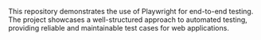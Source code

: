 This repository demonstrates the use of Playwright for end-to-end testing. The project showcases a well-structured approach to automated testing, providing reliable and maintainable test cases for web applications.
